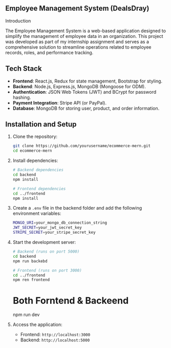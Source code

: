  ## Employee Management System (DealsDray)

Introduction


The Employee Management System is a web-based application designed to simplify the management of employee data in an organization. This project was developed as part of my internship assignment and serves as a comprehensive solution to streamline operations related to employee records, roles, and performance tracking.




## Tech Stack

- **Frontend**: React.js, Redux for state management, Bootstrap for styling.
- **Backend**: Node.js, Express.js, MongoDB (Mongoose for ODM).
- **Authentication**: JSON Web Tokens (JWT) and BCrypt for password hashing.
- **Payment Integration**: Stripe API (or PayPal).
- **Database**: MongoDB for storing user, product, and order information.

## Installation and Setup

1. Clone the repository:
    ```bash
    git clone https://github.com/yourusername/ecommerce-mern.git
    cd ecommerce-mern
    ```

2. Install dependencies:
    ```bash
    # Backend dependencies
    cd backend
    npm install
    
    # Frontend dependencies
    cd ../frontend
    npm install
    ```

3. Create a `.env` file in the backend folder and add the following environment variables:
    ```bash
    MONGO_URI=your_mongo_db_connection_string
    JWT_SECRET=your_jwt_secret_key
    STRIPE_SECRET=your_stripe_secret_key
    ```

4. Start the development server:
    ```bash
    # Backend (runs on port 5000)
    cd backend
    npm run backebd
    
    # Frontend (runs on port 3000)
    cd ../frontend
    npm ren frontend
    ```
    # Both Forntend & Backeend
   npm run dev

6. Access the application:
   - Frontend: `http://localhost:3000`
   - Backend: `http://localhost:5000`
